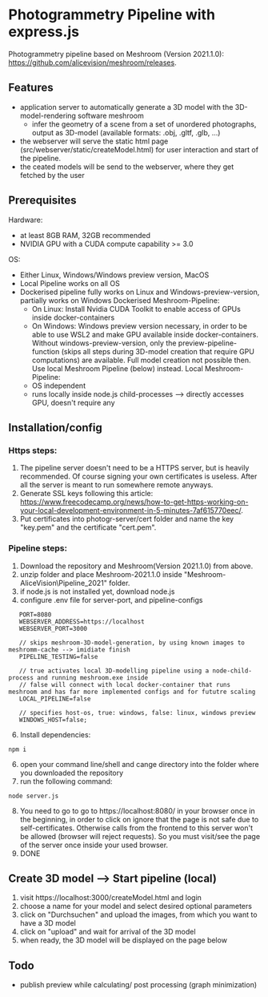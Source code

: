 # Photogrammetry Pipeline with express.js

Photogrammetry pipeline based on Meshroom (Version 2021.1.0): https://github.com/alicevision/meshroom/releases.

## Features

 - application server to automatically generate a 3D model with the 3D-model-rendering software meshroom
   - infer the geometry of a scene from a set of unordered photographs, output as 3D-model (available formats: .obj, .gltf, .glb, ...)
 - the webserver will serve the static html page (src/webserver/static/createModel.html) for user interaction and start of the pipeline.
 - the ceated models will be send to the webserver, where they get fetched by the user
 

## Prerequisites

Hardware:
- at least 8GB RAM, 32GB recommended
- NVIDIA GPU with a CUDA compute capability >= 3.0

OS:
- Either Linux, Windows/Windows preview version, MacOS
- Local Pipeline works on all OS
- Dockerised pipeline fully works on Linux and Windows-preview-version, partially works on Windows
Dockerised Meshroom-Pipeline:
   - On Linux: Install Nvidia CUDA Toolkit to enable access of GPUs inside docker-containers
   - On Windows: Windows preview version necessary, in order to be able to use WSL2 and make GPU available inside docker-containers. Without windows-preview-version, only the      preview-pipeline-function (skips all steps during 3D-model creation that require GPU computations) are available. Full model creation not possible then. Use local Meshroom Pipeline (below) instead.
Local Meshroom-Pipeline:
   - OS independent
   - runs locally inside node.js child-processes --> directly accesses GPU, doesn't require any 

## Installation/config

### Https steps:
 1. The pipeline server doesn't need to be a HTTPS server, but is heavily recommended. Of course signing your own certificates is useless. After all the server is meant to run somewhere remote anyways.
 2. Generate SSL keys following this article: https://www.freecodecamp.org/news/how-to-get-https-working-on-your-local-development-environment-in-5-minutes-7af615770eec/.
 3. Put certificates into photogr-server/cert folder and name the key "key.pem" and the certificate "cert.pem".
    
### Pipeline steps:
 1. Download the repository and Meshroom(Version 2021.1.0) from above.
 2. unzip folder and place Meshroom-2021.1.0 inside "Meshroom-AliceVision\Pipeline_2021" folder.
 3. if node.js is not installed yet, download node.js
 4. configure .env file for server-port, and pipeline-configs
 ````
    PORT=8080
    WEBSERVER_ADDRESS=https://localhost
    WEBSERVER_PORT=3000
    
    // skips meshroom-3D-model-generation, by using known images to meshromm-cache --> imidiate finish
    PIPELINE_TESTING=false
    
    // true activates local 3D-modelling pipeline using a node-child-process and running meshroom.exe inside
    // false will connect with local docker-container that runs meshroom and has far more implemented configs and for fututre scaling
    LOCAL_PIPELINE=false
    
    // specifies host-os, true: windows, false: linux, windows preview
    WINDOWS_HOST=false;
````    
 6. Install dependencies:
````
npm i

````
 6. open your command line/shell and cange directory into the folder where you downloaded the repository
 7. run the following command:

 ````
node server.js
````
 8. You need to go to go to https://localhost:8080/ in your browser once in the beginning, in order to click on ignore that the page is not safe due to self-certificates. Otherwise calls from the frontend to this server won't be allowed (browser will reject requests). So you must visit/see the page of the server once inside your used browser.
 9. DONE

## Create 3D model --> Start pipeline (local)

1. visit https://localhost:3000/createModel.html and login 
2. choose a name for your model and select desired optional parameters
3. click on "Durchsuchen" and upload the images, from which you want to have a 3D model
4. click on "upload" and wait for arrival of the 3D model
5. when ready, the 3D model will be displayed on the page below

## Todo

- publish preview while calculating/ post processing (graph minimization)
